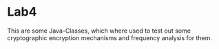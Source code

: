 # Lab4
This are some Java-Classes, which where used to test out some cryptographic encryption mechanisms and frequency analysis for them.
